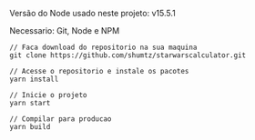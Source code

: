 Versão do Node usado neste projeto: v15.5.1

Necessario: Git, Node e NPM

```
// Faca download do repositorio na sua maquina
git clone https://github.com/shumtz/starwarscalculator.git

// Acesse o repositorio e instale os pacotes
yarn install

// Inicie o projeto
yarn start

// Compilar para producao
yarn build
```